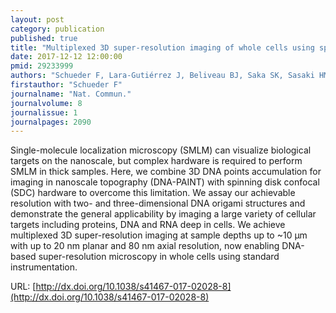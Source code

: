 ```yaml
---
layout: post
category: publication
published: true
title: "Multiplexed 3D super-resolution imaging of whole cells using spinning disk confocal microscopy and DNA-PAINT"
date: 2017-12-12 12:00:00
pmid: 29233999
authors: "Schueder F, Lara-Gutiérrez J, Beliveau BJ, Saka SK, Sasaki HM, Woehrstein JB, Strauss MT, Grabmayr H, Yin P, Jungmann R"
firstauthor: "Schueder F"
journalname: "Nat. Commun."
journalvolume: 8
journalissue: 1
journalpages: 2090
---
```


Single-molecule localization microscopy (SMLM) can visualize biological targets on the nanoscale, but complex hardware is required to perform SMLM in thick samples. Here, we combine 3D DNA points accumulation for imaging in nanoscale topography (DNA-PAINT) with spinning disk confocal (SDC) hardware to overcome this limitation. We assay our achievable resolution with two- and three-dimensional DNA origami structures and demonstrate the general applicability by imaging a large variety of cellular targets including proteins, DNA and RNA deep in cells. We achieve multiplexed 3D super-resolution imaging at sample depths up to ~10 µm with up to 20 nm planar and 80 nm axial resolution, now enabling DNA-based super-resolution microscopy in whole cells using standard instrumentation.

URL: [http://dx.doi.org/10.1038/s41467-017-02028-8](http://dx.doi.org/10.1038/s41467-017-02028-8)
